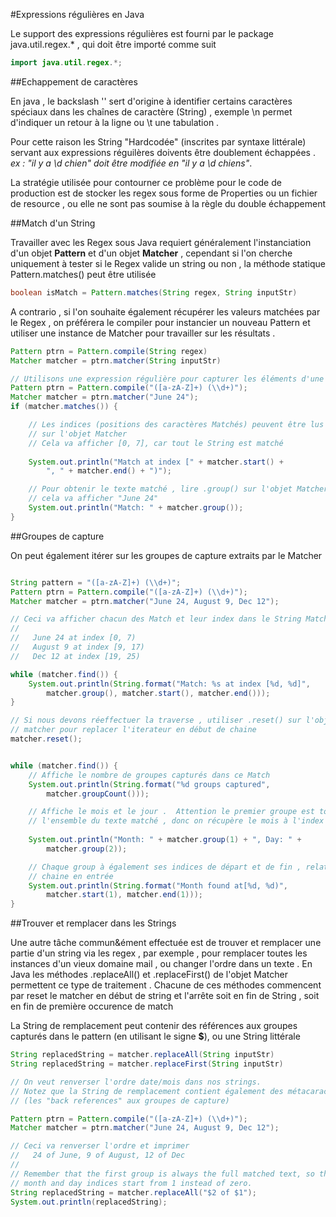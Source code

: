 #Expressions régulières en Java

Le support des expressions régulières est fourni par le package java.util.regex.\* , qui doit être importé comme suit

```java
import java.util.regex.*;
```

##Echappement de caractères

En java , le backslash '\' sert d'origine à identifier certains caractères spéciaux dans les chaînes de caractère (String) , exemple \n permet d'indiquer un retour à la ligne ou \t une tabulation .

Pour cette raison les String "Hardcodée" (inscrites par syntaxe littérale) servant aux expressions réguilères doivents être doublement échappées . _ex : "il y a \d chien" doit être modifiée en "il y a \\d chiens"_.

La stratégie utilisée pour contourner ce problème pour le code de production est de stocker les regex sous forme de Properties ou un fichier de resource , ou elle ne sont pas soumise à la règle du double échappement

##Match d'un String

Travailler avec les Regex sous Java requiert généralement l'instanciation d'un objet **Pattern** et d'un objet **Matcher** , cependant si l'on cherche uniquement à tester si le Regex valide un string ou non , la méthode statique Pattern.matches() peut être utilisée

```java
boolean isMatch = Pattern.matches(String regex, String inputStr)
```

A contrario , si l'on souhaite également récupérer les valeurs matchées par le Regex , on préférera le compiler pour instancier un nouveau Pattern et utiliser une instance de Matcher pour travailler sur les résultats .

```java
Pattern ptrn = Pattern.compile(String regex)
Matcher matcher = ptrn.matcher(String inputStr)
```

```java
// Utilisons une expression régulière pour capturer les éléments d'une date.
Pattern ptrn = Pattern.compile("([a-zA-Z]+) (\\d+)");
Matcher matcher = ptrn.matcher("June 24");
if (matcher.matches()) {

    // Les indices (positions des caractères Matchés) peuvent être lus via .start() et .end() 
    // sur l'objet Matcher
    // Cela va afficher [0, 7], car tout le String est matché
    
    System.out.println("Match at index [" + matcher.start() + 
        ", " + matcher.end() + ")");

    // Pour obtenir le texte matché , lire .group() sur l'objet Matcher
    // cela va afficher "June 24"
    System.out.println("Match: " + matcher.group());
}
```

##Groupes de capture

On peut également itérer sur les groupes de capture extraits par le Matcher

```java

String pattern = "([a-zA-Z]+) (\\d+)";
Pattern ptrn = Pattern.compile("([a-zA-Z]+) (\\d+)");
Matcher matcher = ptrn.matcher("June 24, August 9, Dec 12");

// Ceci va afficher chacun des Match et leur index dans le String Matché
//
//   June 24 at index [0, 7)
//   August 9 at index [9, 17)
//   Dec 12 at index [19, 25)

while (matcher.find()) {
    System.out.println(String.format("Match: %s at index [%d, %d]",
        matcher.group(), matcher.start(), matcher.end()));
}

// Si nous devons réeffectuer la traverse , utiliser .reset() sur l'objet Matcher 
// matcher pour replacer l'iterateur en début de chaine
matcher.reset();


while (matcher.find()) {
    // Affiche le nombre de groupes capturés dans ce Match
    System.out.println(String.format("%d groups captured", 
        matcher.groupCount()));

    // Affiche le mois et le jour .  Attention le premier groupe est toujours 
    // l'ensemble du texte matché , donc on récupère le mois à l'index 1
    
    System.out.println("Month: " + matcher.group(1) + ", Day: " + 
        matcher.group(2));

    // Chaque group à également ses indices de départ et de fin , relatif à la 
    // chaine en entrée
    System.out.println(String.format("Month found at[%d, %d)", 
        matcher.start(1), matcher.end(1)));
}
```
##Trouver et remplacer dans les Strings

Une autre tâche commun&ément effectuée est de trouver et remplacer une partie d'un string via les regex , par exemple , pour remplacer toutes les instances d'un vieux domaine mail , ou changer l'ordre dans un texte .
En Java les méthodes .replaceAll() et .replaceFirst() de l'objet Matcher permettent ce type de traitement . Chacune de ces méthodes commencent par reset le matcher en début de string et l'arrête soit en fin de String , soit en fin de première occurence de match

La String de remplacement peut contenir des références aux groupes capturés dans le pattern (en utilisant le signe **$**), ou une String littérale

```java
String replacedString = matcher.replaceAll(String inputStr)
String replacedString = matcher.replaceFirst(String inputStr)
```
```java
// On veut renverser l'ordre date/mois dans nos strings.
// Notez que la String de remplacement contient également des métacaractère 
// (les "back references" aux groupes de capture) 

Pattern ptrn = Pattern.compile("([a-zA-Z]+) (\\d+)");
Matcher matcher = ptrn.matcher("June 24, August 9, Dec 12");

// Ceci va renverser l'ordre et imprimer
//   24 of June, 9 of August, 12 of Dec
//
// Remember that the first group is always the full matched text, so the 
// month and day indices start from 1 instead of zero.
String replacedString = matcher.replaceAll("$2 of $1");
System.out.println(replacedString);
```

##
